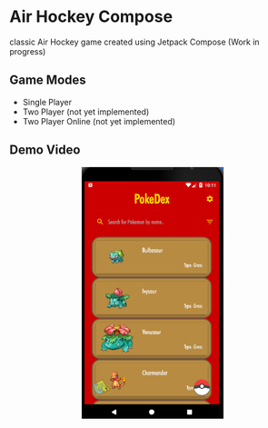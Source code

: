 # Air Hockey Compose
classic Air Hockey game created using Jetpack Compose (Work in progress)

## Game Modes
* Single Player
* Two Player (not yet implemented)
* Two Player Online (not yet implemented)

## Demo Video
<p align="center">
  <img src="https://github.com/danielmbutler/pokemonresourceImages/blob/master/searchview.PNG" width="250" >
</p>